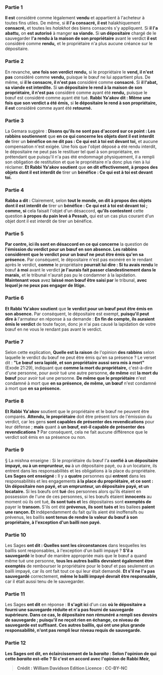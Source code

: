 
### Partie 1
<b>Il est</b> considéré comme légalement <b>vendu</b> et appartient à l'acheteur à toutes fins utiles. De même, si <b>il l'a consacré, il est</b> halakhiquement <b>consacré,</b> et toutes les <i>halakhot</i> des biens consacrés s'y appliquent. Si <b>il l'a abattu,</b> on <b>est autorisé</b> à manger <b>sa viande.</b> Si <b>un dépositaire</b> chargé de le sauvegarder <b>l'a rendu à la maison de son propriétaire</b> avant le verdict <b>il est</b> considéré comme <b>rendu,</b> et le propriétaire n'a plus aucune créance sur le dépositaire.

### Partie 2
En revanche, <b>une fois son verdict rendu,</b> si le propriétaire le <b>vend, il n'est pas</b> considéré comme <b>vendu,</b> puisque le bœuf ne lui appartient plus. De même, si <b>il le consacre, il n'est pas</b> considéré comme <b>consacré.</b> Si <b>il l'abat, sa viande est interdite.</b> Si <b>un dépositaire le rend à la maison de son propriétaire, il n'est pas</b> considéré comme ayant été <b>rendu,</b> puisque le bœuf est considéré comme ayant été tué. <b>Rabbi Ya'akov dit : Même une fois que son verdict a été émis,</b> si <b>le dépositaire le rend à son propriétaire, il est</b> considéré comme ayant été <b>retourné.</b>

### Partie 3
La Gemara suggère : <b>Disons qu'ils ne sont pas d'accord sur ce point : Les rabbins soutiennent</b> que <b>en ce qui concerne les objets dont il est interdit de</b> tirer un <b>bénéfice on ne dit pas : Ce qui est à toi est devant toi,</b> et aucune compensation n'est exigée. Une fois que l'objet déposé a été rendu interdit, le dépositaire ne peut pas le restituer tel quel à son propriétaire, en prétendant que puisqu'il n'a pas été endommagé physiquement, il a rempli son obligation de restitution et que le propriétaire n'a donc plus rien à lui réclamer. <b>Et Rabbi Ya'akov soutient</b> que <b>on dit effectivement, à propos des objets dont il est interdit de</b> tirer un <b>bénéfice : Ce qui est à toi est devant toi.</b>

### Partie 4
<b>Rabba a dit :</b> Clairement, selon <b>tout le monde, on dit à propos des objets dont il est interdit de</b> tirer un <b>bénéfice : Ce qui est à toi est devant toi ; comme, si</b> cela faisait l'objet d'un désaccord, <b>qu'ils contestent</b> cette question <b>à propos du pain levé à Pessah,</b> qui est un cas plus courant d'un objet dont il est interdit de tirer un bénéfice.

### Partie 5
<b>Par contre, ici ils sont en désaccord en ce qui concerne</b> la question de <b>l'émission du verdict pour un bœuf en son absence. Les rabbins considèrent que le verdict pour un bœuf ne peut être émis qu'en sa présence.</b> Par conséquent, le dépositaire n'est pas exonéré en le rendant après le verdict, <b>comme</b> le propriétaire <b>pourrait lui dire : Si tu avais rendu</b> le bœuf <b>à moi</b> avant le verdict <b>je l'aurais fait passer clandestinement dans le marais,</b> et le tribunal n'aurait pas pu le condamner à la lapidation. <b>Maintenant vous</b> avez <b>laissé mon bœuf être saisi par</b> le tribunal, <b>avec lequel je ne peux pas engager de litige.</b>

### Partie 6
<b>Et Rabbi Ya'akov soutient</b> que <b>le verdict pour un bœuf peut être émis en son absence.</b> Par conséquent, le dépositaire est exempt, <b>puisqu'il peut dire à</b> l'armateur en réponse à sa demande : <b>En fin de compte, ils auraient émis le verdict</b> de toute façon, donc je n'ai pas causé la lapidation de votre bœuf en ne vous le rendant pas avant le verdict.

### Partie 7
Selon cette explication, <b>Quelle est la raison</b> de l'opinion <b>des rabbins</b> selon laquelle le verdict du bœuf ne peut être émis qu'en sa présence ? Le verset dit : <b>"Le bœuf sera lapidé, et son propriétaire aussi sera mis à mort"</b> (Exode 21:29), indiquant que <b>comme la mort du propriétaire,</b> c'est-à-dire d'une personne, pour avoir tué une autre personne, <b>de même</b> est <b>la mort du bœuf</b> pour avoir tué une personne. <b>De même que le propriétaire</b> n'est condamné à mort que <b>en sa présence, de même, un bœuf</b> n'est condamné à mort que <b>en sa présence.</b>

### Partie 8
<b>Et Rabbi Ya'akov</b> soutient que le propriétaire et le bœuf ne peuvent être comparés. <b>Attendu, le propriétaire</b> doit être présent lors de l'émission du verdict, car les gens <b>sont capables de présenter des revendications</b> pour leur défense ; <b>mais</b> quant à <b>un bœuf, est-il capable de présenter des revendications ?</b> Par conséquent, cela ne fait aucune différence que le verdict soit émis en sa présence ou non.

### Partie 9
§ La mishna enseigne : Si le propriétaire du bœuf l'a <b>confié à un dépositaire impayé, ou à un emprunteur, ou</b> à un dépositaire payé, ou à un locataire, ils entrent dans les responsabilités et les obligations à la place du propriétaire. <b>Les Sages ont enseigné :</b> Il y a <b>quatre</b> personnes qui <b>entrent</b> dans les responsabilités et les engagements <b>à la place du propriétaire, et ce sont : Un dépositaire non payé, et un emprunteur, un dépositaire payé, et un locataire.</b> Si les bœufs ont <b>tué</b> des personnes alors qu'ils étaient en possession de l'une de ces personnes, si les bœufs étaient <b>innocents</b> au moment où ils ont tué, <b>ils sont tués et</b> les dépositaires sont <b>exemptés de</b> payer le <b>transom. </b> S'ils ont été <b>prévenus, ils sont tués et</b> les bailees <b>paient une rançon. Et</b> indépendamment du fait qu'ils aient été inoffensifs ou prévenus, les baillis <b>sont tenus de rendre la valeur du bœuf à son propriétaire, à l'exception d'un bailli non payé.</b>

### Partie 10
Les Sages <b>ont dit : Quelles sont les circonstances</b> dans lesquelles les baillis sont responsables, à l'exception d'un bailli impayé ? <b>S'il a sauvegardé</b> le bœuf de manière appropriée mais que le bœuf a quand même tué une personne, <b>tous les autres baillis</b> <b>devraient également être exemptés</b> de rembourser le propriétaire pour le bœuf et pas seulement un bailli impayé, car ils ont fait tout ce qui leur était demandé. <b>Et s'il ne l'a pas sauvegardé</b> correctement, <b>même le bailli impayé devrait être responsable,</b> car il était aussi tenu de le sauvegarder.

### Partie 11
Les Sages <b>ont dit</b> en réponse : <b>Il s'agit ici</b> d'un cas <b>où le dépositaire <b>a fourni une sauvegarde réduite et n'a pas fourni de sauvegarde supérieure.</b> Dans ce cas, <b>le dépositaire non rémunéré a rempli ses devoirs de sauvegarde</b> ; puisqu'il ne reçoit rien en échange, ce niveau de sauvegarde est suffisant. <b>Ces</b> autres baillis, qui ont une plus grande responsabilité, <b>n'ont pas rempli leur</b> niveau requis de <b>sauvegarde.</b>

### Partie 12
Les Sages ont <b>dit,</b> en éclaircissement de la <i>baraita</i> : <b>Selon l'opinion de qui</b> cette <i>baraita</i> est-elle ? <b>Si c'est en accord avec</b> l'opinion de <b>Rabbi Meir,</b>

>Crédit : William Davidson Edition
>Licence : CC-BY-NC
